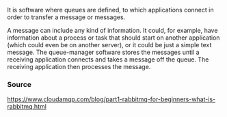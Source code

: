 It is software where queues are defined, to which applications connect in order to transfer a message or messages.

A message can include any kind of information. It could, for example, have information about a process or task that should start on another application (which could even be on another server), or it could be just a simple text message. The queue-manager software stores the messages until a receiving application connects and takes a message off the queue. The receiving application then processes the message.
### Source
https://www.cloudamqp.com/blog/part1-rabbitmq-for-beginners-what-is-rabbitmq.html